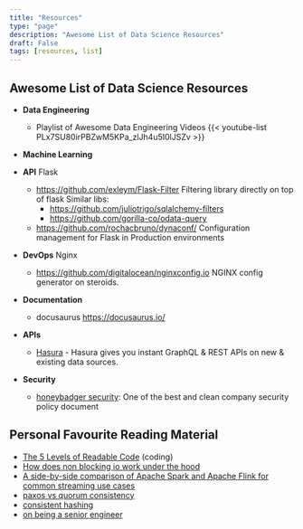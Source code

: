 ```yaml
---
title: "Resources"
type: "page"
description: "Awesome List of Data Science Resources"
draft: False
tags: [resources, list]
---
```


## Awesome List of Data Science Resources

 - **Data Engineering**

   - Playlist of Awesome Data Engineering Videos
    {{<  youtube-list PLx7SU80irPBZwM5KPa_zlJh4u5I0lJSZv >}}

   


 - **Machine Learning**


 - **API**
  Flask
   - https://github.com/exleym/Flask-Filter Filtering library directly on top of flask
    Similar libs:
     - https://github.com/juliotrigo/sqlalchemy-filters
     - https://github.com/gorilla-co/odata-query
   - https://github.com/rochacbruno/dynaconf/ Configuration management for Flask in Production environments


 - **DevOps**
   Nginx
    - https://github.com/digitalocean/nginxconfig.io NGINX config generator on steroids.

 - **Documentation**
   - docusaurus https://docusaurus.io/


 - **APIs**

   - [Hasura](https://hasura.io/) - Hasura gives you instant GraphQL & REST APIs on new & existing data sources.

 - **Security** 
   - [honeybadger security](https://www.honeybadger.io/security/): One of the best and clean company security policy document


## Personal Favourite Reading Material
 - [The 5 Levels of Readable Code](https://carlosschults.net/en/fivel-levels-readable-code/) (coding)
 - [How does non blocking io work under the hood](https://medium.com/ing-blog/how-does-non-blocking-io-work-under-the-hood-6299d2953c74)
 - [A side-by-side comparison of Apache Spark and Apache Flink for common streaming use cases](https://aws.amazon.com/blogs/big-data/a-side-by-side-comparison-of-apache-spark-and-apache-flink-for-common-streaming-use-cases/)
 - [paxos vs quorum consistency](https://blog.the-pans.com/paxos-vs-quorum-based-consistency/)
 - [consistent hashing](https://arpitbhayani.me/blogs/consistent-hashing/)
 - [on being a senior engineer](https://www.kitchensoap.com/2012/10/25/on-being-a-senior-engineer/)